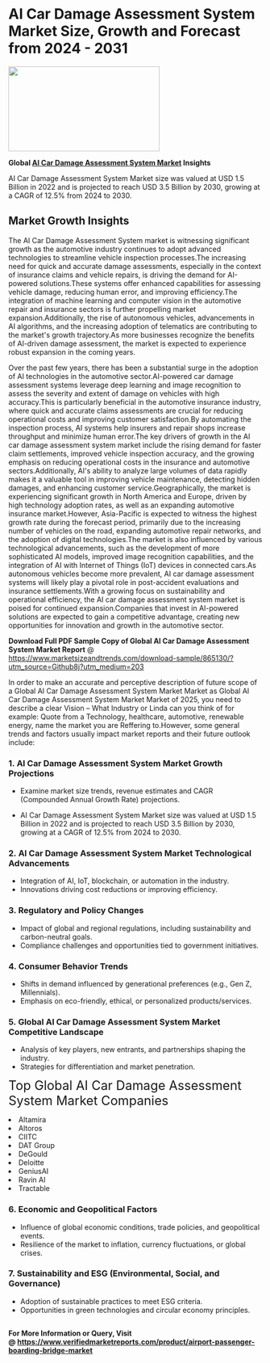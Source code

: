<H1>AI Car Damage Assessment System Market Size, Growth and Forecast from 2024 - 2031</H1><img class="aligncenter size-medium wp-image-584254" src="https://thirdeyenews.in/wp-content/uploads/2024/09/Global-Market-Research-300x168.jpeg" alt="" width="300" height="168" /><p><strong>Global&nbsp;<a href="https://www.marketsizeandtrends.com/download-sample/865130/?utm_source=Github8j?utm_medium=203">AI Car Damage Assessment System Market</a> Insights</strong></p><p>AI Car Damage Assessment System Market size was valued at USD 1.5 Billion in 2022 and is projected to reach USD 3.5 Billion by 2030, growing at a CAGR of 12.5% from 2024 to 2030.</p><p><h2>Market Growth Insights</h2> <p>The AI Car Damage Assessment System market is witnessing significant growth as the automotive industry continues to adopt advanced technologies to streamline vehicle inspection processes.The increasing need for quick and accurate damage assessments, especially in the context of insurance claims and vehicle repairs, is driving the demand for AI-powered solutions.These systems offer enhanced capabilities for assessing vehicle damage, reducing human error, and improving efficiency.The integration of machine learning and computer vision in the automotive repair and insurance sectors is further propelling market expansion.Additionally, the rise of autonomous vehicles, advancements in AI algorithms, and the increasing adoption of telematics are contributing to the market's growth trajectory.As more businesses recognize the benefits of AI-driven damage assessment, the market is expected to experience robust expansion in the coming years.</p> <p>Over the past few years, there has been a substantial surge in the adoption of AI technologies in the automotive sector.AI-powered car damage assessment systems leverage deep learning and image recognition to assess the severity and extent of damage on vehicles with high accuracy.This is particularly beneficial in the automotive insurance industry, where quick and accurate claims assessments are crucial for reducing operational costs and improving customer satisfaction.By automating the inspection process, AI systems help insurers and repair shops increase throughput and minimize human error.The key drivers of growth in the AI car damage assessment system market include the rising demand for faster claim settlements, improved vehicle inspection accuracy, and the growing emphasis on reducing operational costs in the insurance and automotive sectors.Additionally, AI's ability to analyze large volumes of data rapidly makes it a valuable tool in improving vehicle maintenance, detecting hidden damages, and enhancing customer service.Geographically, the market is experiencing significant growth in North America and Europe, driven by high technology adoption rates, as well as an expanding automotive insurance market.However, Asia-Pacific is expected to witness the highest growth rate during the forecast period, primarily due to the increasing number of vehicles on the road, expanding automotive repair networks, and the adoption of digital technologies.The market is also influenced by various technological advancements, such as the development of more sophisticated AI models, improved image recognition capabilities, and the integration of AI with Internet of Things (IoT) devices in connected cars.As autonomous vehicles become more prevalent, AI car damage assessment systems will likely play a pivotal role in post-accident evaluations and insurance settlements.With a growing focus on sustainability and operational efficiency, the AI car damage assessment system market is poised for continued expansion.Companies that invest in AI-powered solutions are expected to gain a competitive advantage, creating new opportunities for innovation and growth in the automotive sector.</p> <p><span class=""><strong>Download Full PDF Sample Copy of Global AI Car Damage Assessment System Market Report</strong> @ <a href="https://www.marketsizeandtrends.com/download-sample/865130/?utm_source=Github8j?utm_medium=203" target="_blank">https://www.marketsizeandtrends.com/download-sample/865130/?utm_source=Github8j?utm_medium=203</a></span></p><p>In order to make an accurate and perceptive description of future scope of a Global&nbsp;AI Car Damage Assessment System Market Market as Global&nbsp;AI Car Damage Assessment System Market Market of 2025, you need to describe a clear Vision &ndash; What Industry or Linda can you think of for example: Quote from a Technology, healthcare, automotive, renewable energy, name the market you are Reffering to.However, some general trends and factors usually impact market reports and their future outlook include:</p><h3>1.&nbsp;<strong>AI Car Damage Assessment System Market Growth Projections</strong></h3><ul><li>Examine market size trends, revenue estimates and CAGR (Compounded Annual Growth Rate) projections.</li><li><p>AI Car Damage Assessment System Market size was valued at USD 1.5 Billion in 2022 and is projected to reach USD 3.5 Billion by 2030, growing at a CAGR of 12.5% from 2024 to 2030.</p></li></ul><h3>2.&nbsp;<strong>AI Car Damage Assessment System Market Technological Advancements</strong></h3><ul><li>Integration of AI, IoT, blockchain, or automation in the industry.</li><li>Innovations driving cost reductions or improving efficiency.</li></ul><h3>3.&nbsp;<strong>Regulatory and Policy Changes</strong></h3><ul><li>Impact of global and regional regulations, including sustainability and carbon-neutral goals.</li><li>Compliance challenges and opportunities tied to government initiatives.</li></ul><h3>4.&nbsp;<strong>Consumer Behavior Trends</strong></h3><ul><li>Shifts in demand influenced by generational preferences (e.g., Gen Z, Millennials).</li><li>Emphasis on eco-friendly, ethical, or personalized products/services.</li></ul><h3>5.&nbsp;<strong>Global AI Car Damage Assessment System Market Competitive Landscape</strong></h3><ul><li>Analysis of key players, new entrants, and partnerships shaping the industry.</li><li>Strategies for differentiation and market penetration.</li></ul><p data-pm-slice="1 1 []"><span style="color: inherit; font-family: inherit; font-size: 25px;">Top Global AI Car Damage Assessment System Market Companies</span></p><div class="" data-test-id=""><p><li>Altamira</li><li> Altoros</li><li> CIITC</li><li> DAT Group</li><li> DeGould</li><li> Deloitte</li><li> GeniusAI</li><li> Ravin AI</li><li> Tractable</li></p></div><h3>6.&nbsp;<strong>Economic and Geopolitical Factors</strong></h3><ul><li>Influence of global economic conditions, trade policies, and geopolitical events.</li><li>Resilience of the market to inflation, currency fluctuations, or global crises.</li></ul><h3>7.&nbsp;<strong>Sustainability and ESG (Environmental, Social, and Governance)</strong></h3><ul><li>Adoption of sustainable practices to meet ESG criteria.</li><li>Opportunities in green technologies and circular economy principles.</li></ul><h2><strong style="font-size: 14px;">For More Information or Query, Visit @&nbsp;</strong><a style="background-color: #ffffff; font-size: 14px;" href="https://www.marketsizeandtrends.com/report/ai-car-damage-assessment-system-market/" target="_blank">https://www.verifiedmarketreports.com/product/airport-passenger-boarding-bridge-market</a></h2>